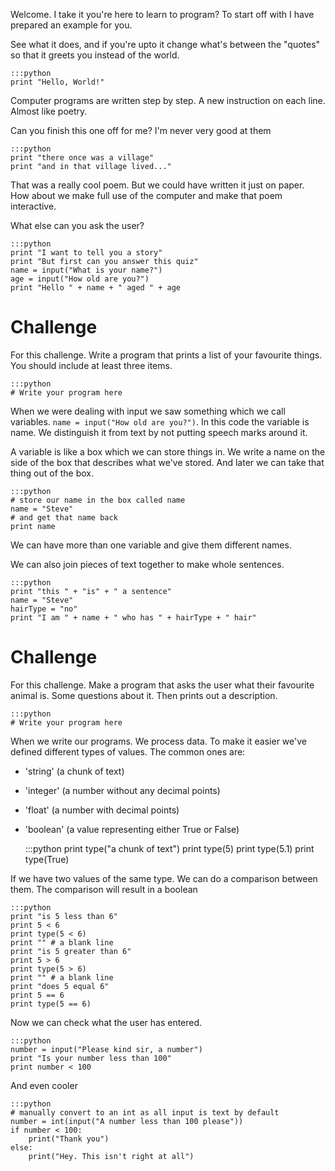 Welcome. I take it you're here to learn to program? To start off with I have prepared an example for you.

See what it does, and if you're upto it change what's between the "quotes" so that it greets you instead of the world.

    :::python
    print "Hello, World!"

Computer programs are written step by step. A new instruction on each line. Almost like poetry.

Can you finish this one off for me? I'm never very good at them

    :::python
    print "there once was a village"
    print "and in that village lived..."

That was a really cool poem. But we could have written it just on paper. How about we make full use of the computer and make that poem interactive.

What else can you ask the user?

    :::python
    print "I want to tell you a story"
    print "But first can you answer this quiz"
    name = input("What is your name?")
    age = input("How old are you?")
    print "Hello " + name + " aged " + age

# Challenge

For this challenge. Write a program that prints a list of your favourite things. You should include at least three items.

    :::python
    # Write your program here

When we were dealing with input we saw something which we call variables. `name = input("How old are you?")`. In this code the variable is name. We distinguish it from text by not putting speech marks around it.

A variable is like a box which we can store things in. We write a name on the side of the box that describes what we've stored. And later we can take that thing out of the box.

    :::python
    # store our name in the box called name
    name = "Steve"
    # and get that name back
    print name

We can have more than one variable and give them different names.

We can also join pieces of text together to make whole sentences.

    :::python
    print "this " + "is" + " a sentence"
    name = "Steve"
    hairType = "no"
    print "I am " + name + " who has " + hairType + " hair"

# Challenge

For this challenge. Make a program that asks the user what their favourite animal is. Some questions about it. Then prints out a description.

    :::python
    # Write your program here

When we write our programs. We process data. To make it easier we've defined different types of values. The common ones are:
* 'string' (a chunk of text)
* 'integer' (a number without any decimal points)
* 'float' (a number with decimal points)
* 'boolean' (a value representing either True or False)

    :::python
    print type("a chunk of text")
    print type(5)
    print type(5.1)
    print type(True)

If we have two values of the same type. We can do a comparison between them. The comparison will result in a boolean

    :::python
    print "is 5 less than 6"
    print 5 < 6
    print type(5 < 6)
    print "" # a blank line
    print "is 5 greater than 6"
    print 5 > 6
    print type(5 > 6)
    print "" # a blank line
    print "does 5 equal 6"
    print 5 == 6
    print type(5 == 6)

Now we can check what the user has entered.

    :::python
    number = input("Please kind sir, a number")
    print "Is your number less than 100"
    print number < 100

And even cooler

    :::python
    # manually convert to an int as all input is text by default
    number = int(input("A number less than 100 please"))
    if number < 100:
    	print("Thank you")
    else:
    	print("Hey. This isn't right at all")
